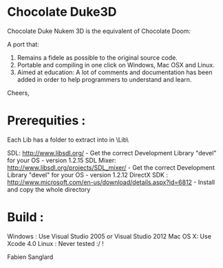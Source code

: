 Chocolate Duke3D
================

Chocolate Duke Nukem 3D is the equivalent of Chocolate Doom:

A port that:

1. Remains a fidele as possible to the original source code.
2. Portable and compiling in one click on Windows, Mac OSX and Linux.
3. Aimed at education: A lot of comments and documentation has been added in order to help programmers to understand and learn.

Cheers,

Prerequities :
=======

Each Lib has a folder to extract into in \Lib\

SDL: http://www.libsdl.org/ - Get the correct Development Library "devel" for your OS - version 1.2.15
SDL Mixer: http://www.libsdl.org/projects/SDL_mixer/ - Get the correct Development Library "devel" for your OS - version 1.2.12
DirectX SDK : http://www.microsoft.com/en-us/download/details.aspx?id=6812 - Install and copy the whole directory




Build :
=======

Windows : Use Visual Studio 2005 or Visual Studio 2012
Mac OS X: Use Xcode 4.0
Linux   : Never tested :/ !

Fabien Sanglard


